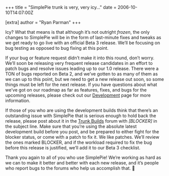 +++
title = "SimplePie trunk is very, very icy…"
date = 2006-10-10T14:07:00Z

[extra]
author = "Ryan Parman"
+++

Icy? What that means is that although it’s not outright _frozen_, the only changes to SimplePie will be in the form of last-minute fixes and tweaks as we get ready to go live with an official Beta 3 release. We’ll be focusing on bug testing as opposed to bug fixing at this point.

If your bug or feature request didn’t make it into this round, don’t worry. We’ll soon be releasing very frequent release candidates in an effort to patch bugs and resolve issues leading up to our 1.0 release. There were a TON of bugs reported on Beta 2, and we’ve gotten to as many of them as we can up to this point, but we need to get a new release out soon, so some things must be left for the next release. If you have questions about what we’ve got on our roadmap as far as features, fixes, and bugs for the upcoming releases, please check out our [Development](/development/) page for more information.

If those of you who are using the development builds think that there’s an outstanding issue with SimplePie that is serious enough to hold back the release, please post about it in the [Trunk Builds](/support/viewforum.php?id=12) forum with _\[BLOCKER\]_ in the subject line. Make sure that you’re using the absolute latest development build before you post, and be prepared to either fight for the blocker status, or come with a patch to fix it. We like patches. We’ll review the ones marked BLOCKER, and if the workload required to fix the bug before this release is justified, we’ll add it to our Beta 3 checklist.

Thank you again to all of you who use SimplePie! We’re working as hard as we can to make it better and better with each new release, and it’s people who report bugs to the forums who help us accomplish that. 🙂
